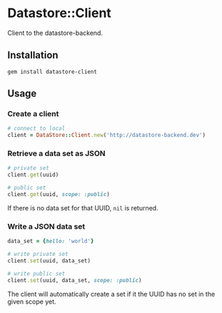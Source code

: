 # Datastore::Client

Client to the datastore-backend.

## Installation

```
gem install datastore-client
```

## Usage

### Create a client
```ruby
# connect to local
client = DataStore::Client.new('http://datastore-backend.dev')
```

### Retrieve a data set as JSON
```ruby
# private set
client.get(uuid)

# public set
client.get(uuid, scope: :public)
```

If there is no data set for that UUID, ``nil`` is returned.

### Write a JSON data set
```ruby
data_set = {hello: 'world'}

# write private set
client.set(uuid, data_set)

# write public set
client.set(uuid, data_set, scope: :public)
```

The client will automatically create a set if it the UUID has no set in the given scope yet.
